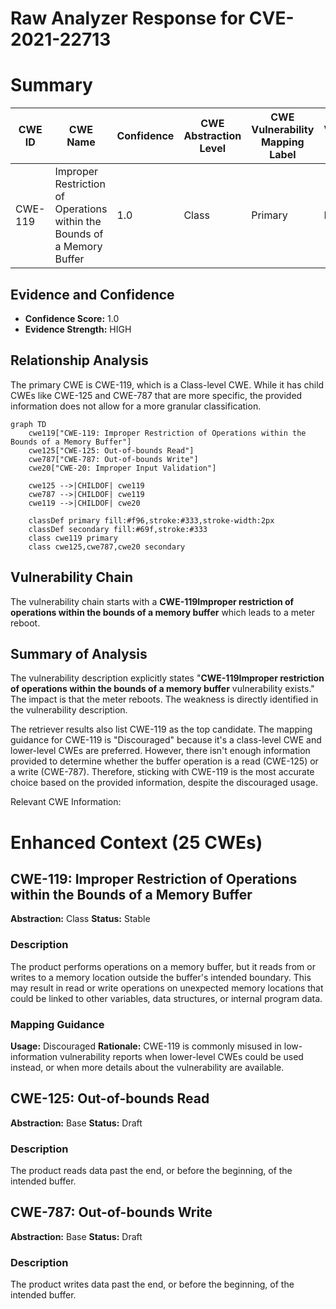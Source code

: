 # Raw Analyzer Response for CVE-2021-22713

# Summary
| CWE ID | CWE Name | Confidence | CWE Abstraction Level | CWE Vulnerability Mapping Label | CWE-Vulnerability Mapping Notes |
|---|---|---|---|---|---|
| CWE-119 | Improper Restriction of Operations within the Bounds of a Memory Buffer | 1.0 | Class | Primary | Discouraged |

## Evidence and Confidence

*   **Confidence Score:** 1.0
*   **Evidence Strength:** HIGH

## Relationship Analysis
The primary CWE is CWE-119, which is a Class-level CWE. While it has child CWEs like CWE-125 and CWE-787 that are more specific, the provided information does not allow for a more granular classification.

```mermaid
graph TD
    cwe119["CWE-119: Improper Restriction of Operations within the Bounds of a Memory Buffer"]
    cwe125["CWE-125: Out-of-bounds Read"]
    cwe787["CWE-787: Out-of-bounds Write"]
    cwe20["CWE-20: Improper Input Validation"]

    cwe125 -->|CHILDOF| cwe119
    cwe787 -->|CHILDOF| cwe119
    cwe119 -->|CHILDOF| cwe20

    classDef primary fill:#f96,stroke:#333,stroke-width:2px
    classDef secondary fill:#69f,stroke:#333
    class cwe119 primary
    class cwe125,cwe787,cwe20 secondary
```

## Vulnerability Chain
The vulnerability chain starts with a **CWE-119Improper restriction of operations within the bounds of a memory buffer** which leads to a meter reboot.

## Summary of Analysis
The vulnerability description explicitly states "**CWE-119Improper restriction of operations within the bounds of a memory buffer** vulnerability exists." The impact is that the meter reboots. The weakness is directly identified in the vulnerability description.

The retriever results also list CWE-119 as the top candidate. The mapping guidance for CWE-119 is "Discouraged" because it's a class-level CWE and lower-level CWEs are preferred. However, there isn't enough information provided to determine whether the buffer operation is a read (CWE-125) or a write (CWE-787). Therefore, sticking with CWE-119 is the most accurate choice based on the provided information, despite the discouraged usage.

Relevant CWE Information:

# Enhanced Context (25 CWEs)

## CWE-119: Improper Restriction of Operations within the Bounds of a Memory Buffer
**Abstraction:** Class
**Status:** Stable

### Description
The product performs operations on a memory buffer, but it reads from or writes to a memory location outside the buffer's intended boundary. This may result in read or write operations on unexpected memory locations that could be linked to other variables, data structures, or internal program data.

### Mapping Guidance
**Usage:** Discouraged
**Rationale:** CWE-119 is commonly misused in low-information vulnerability reports when lower-level CWEs could be used instead, or when more details about the vulnerability are available.

## CWE-125: Out-of-bounds Read
**Abstraction:** Base
**Status:** Draft

### Description
The product reads data past the end, or before the beginning, of the intended buffer.

## CWE-787: Out-of-bounds Write
**Abstraction:** Base
**Status:** Draft

### Description
The product writes data past the end, or before the beginning, of the intended buffer.